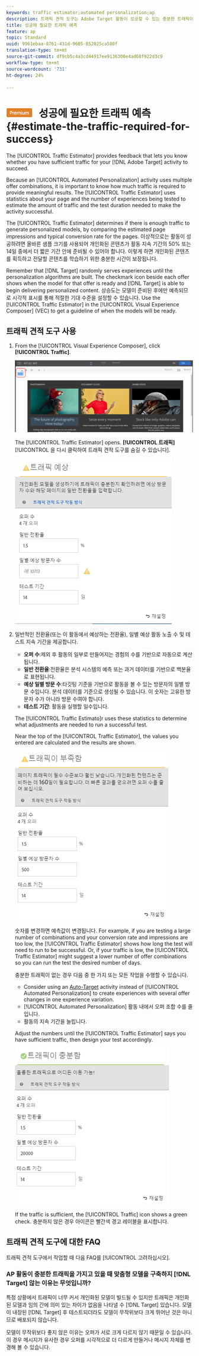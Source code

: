 ```yaml
---
keywords: traffic estimator;automated personalization;ap
description: 트래픽 견적 도구는 Adobe Target 활동이 성공할 수 있는 충분한 트래픽이 있는지 여부를 알 수 있는 피드백을 제공합니다.
title: 성공에 필요한 트래픽 예측
feature: ap
topic: Standard
uuid: 9961ebaa-8761-431d-9605-852025ca580f
translation-type: tm+mt
source-git-commit: df9cb5c4a3cd44917ee9136300e4ad68f922d3c9
workflow-type: tm+mt
source-wordcount: '731'
ht-degree: 24%

---
```



# ![PREMIUM](/help/assets/premium.png) 성공에 필요한 트래픽 예측{#estimate-the-traffic-required-for-success}

The [!UICONTROL Traffic Estimator] provides feedback that lets you know whether you have sufficient traffic for your [!DNL Adobe Target] activity to succeed.

Because an [!UICONTROL Automated Personalization] activity uses multiple offer combinations, it is important to know how much traffic is required to provide meaningful results. The [!UICONTROL Traffic Estimator] uses statistics about your page and the number of experiences being tested to estimate the amount of traffic and the test duration needed to make the activity successful.

The [!UICONTROL Traffic Estimator] determines if there is enough traffic to generate personalized models, by comparing the estimated page impressions and typical conversion rate for the pages. 이상적으로는 활동이 성공하려면 올바른 샘플 크기를 사용되어 개인화된 콘텐츠가 활동 지속 기간의 50% 또는 14일 중에서 더 짧은 기간 안에 준비될 수 있어야 합니다. 이렇게 하면 개인화된 콘텐츠를 획득하고 전달할 콘텐츠를 학습하기 위한 충분한 시간이 보장됩니다.

Remember that [!DNL Target] randomly serves experiences until the personalization algorithms are built. The checkmark icon beside each offer shows when the model for that offer is ready and [!DNL Target] is able to begin delivering personalized content. 상승도는 모델이 준비된 후에만 예측되므로 시각적 표시를 통해 적절한 기대 수준을 설정할 수 있습니다. Use the [!UICONTROL Traffic Estimator] in the [!UICONTROL Visual Experience Composer] (VEC) to get a guideline of when the models will be ready.

## 트래픽 견적 도구 사용

1. From the [!UICONTROL Visual Experience Composer], click **[!UICONTROL Traffic]**.

   ![트래픽 아이콘](/help/c-activities/t-automated-personalization/assets/icon-traffic.png)

   The [!UICONTROL Traffic Estimator] opens. **[!UICONTROL 트래픽]**[!UICONTROL 을 다시 클릭하여 트래픽 견적 도구를 숨길 수 있습니다].

   ![](assets/ap_est.png)

1. 일반적인 전환율(또는 이 활동에서 예상하는 전환율), 일별 예상 활동 노출 수 및 테스트 지속 기간을 제공합니다.

   * **오퍼 수**:제외 후 활동의 일부로 만들어지는 경험의 수를 기반으로 자동으로 계산됩니다.
   * **일반 전환율**:전환율은 분석 시스템의 예측 또는 과거 데이터를 기반으로 백분율로 표현됩니다.
   * **예상 일별 방문 수**:타깃팅 기준을 기반으로 활동을 볼 수 있는 방문자의 일별 방문 수입니다. 분석 데이터를 기준으로 생성될 수 있습니다. 이 숫자는 고유한 방문자 수가 아니라 방문 수여야 합니다.
   * **테스트 기간**: 활동을 실행할 일수입니다.

   The [!UICONTROL Traffic Estimato]r uses these statistics to determine what adjustments are needed to run a successful test.

   Near the top of the [!UICONTROL Traffic Estimator], the values you entered are calculated and the results are shown.

   ![](assets/ap_est_no.png)

   숫자를 변경하면 예측값이 변경됩니다. For example, if you are testing a large number of combinations and your conversion rate and impressions are too low, the [!UICONTROL Traffic Estimator] shows how long the test will need to run to be successful. Or, if your traffic is low, the [!UICONTROL Traffic Estimator] might suggest a lower number of offer combinations so you can run the test the desired number of days.

   충분한 트래픽이 없는 경우 다음 중 한 가지 또는 모든 작업을 수행할 수 있습니다.

   * Consider using an [Auto-Target](/help/c-activities/auto-target-to-optimize.md) activity instead of [!UICONTROL Automated Personalization] to create experiences with several offer changes in one experience variation.
   * [!UICONTROL Automated Personalization] 활동 내에서 오퍼 조합 수를 줄입니다.
   * 활동의 지속 기간을 늘립니다.

   Adjust the numbers until the [!UICONTROL Traffic Estimator] says you have sufficient traffic, then design your test accordingly.

   ![](assets/ap_est_yes.png)

   If the traffic is sufficient, the [!UICONTROL Traffic] icon shows a green check. 충분하지 않은 경우 아이콘은 빨간색 경고 레이블을 표시합니다.

## 트래픽 견적 도구에 대한 FAQ

트래픽 견적 도구에서 작업할 때 다음 FAQ를 [!UICONTROL 고려하십시오].

### AP 활동이 충분한 트래픽을 가지고 있을 때 맞춤형 모델을 구축하지 [!DNL Target] 않는 이유는 무엇입니까?

특정 상황에서 트래픽이 너무 커서 개인화된 모델이 빌드될 수 있지만 트래픽은 개인화된 모델과 임의 간에 의미 있는 차이가 없음을 나타낼 수 [!DNL Target] 있습니다. 모델이 내장된 [!DNL Target] 후 테스트되더라도 모델이 무작위보다 크게 뛰어난 것은 아니므로 배포되지 않습니다.

모델이 무작위보다 좋지 않은 이유는 오퍼가 서로 크게 다르지 않기 때문일 수 있습니다. 이 경우 메시지가 유사한 경우 오퍼를 시각적으로 더 다르게 만들거나 메시지 자체를 변경해 볼 수 있습니다.
